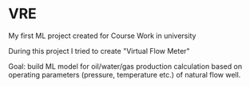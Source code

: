 # VRE
My first ML project created for Course Work in university

During this project I tried to create "Virtual Flow Meter"

Goal: build ML model for oil/water/gas production calculation based on operating parameters (pressure, temperature etc.) of natural flow well.


